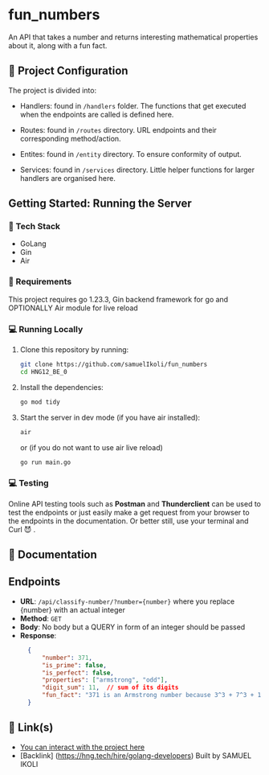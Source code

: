# fun_numbers
An API that takes a number and returns interesting mathematical properties about it, along with a fun fact.

## 📁 Project Configuration

The project is divided into:

- Handlers: found in `/handlers` folder. The functions that get executed when the endpoints are called is defined here.

- Routes: found in `/routes` directory. URL endpoints and their corresponding method/action.

- Entites: found in `/entity` directory. To ensure conformity of output.

- Services: found in `/services` directory. Little helper functions for larger handlers are organised here.

## Getting Started: Running the Server

### 🔧 Tech Stack

- GoLang
- Gin
- Air

### 📝 Requirements

This project requires go 1.23.3, Gin backend framework for go and OPTIONALLY Air module for live reload

### 💻 Running Locally

1. Clone this repository by running:
   ```bash
   git clone https://github.com/samuelIkoli/fun_numbers
   cd HNG12_BE_0
   ```
2. Install the dependencies:
   ```bash
   go mod tidy
   ```
3. Start the server in dev mode (if you have air installed):
   ```bash
   air
   ```
   or (if you do not want to use air live reload)
   ```bash
   go run main.go
   ```

### 💻 Testing

Online API testing tools such as **Postman** and **Thunderclient** can be used to test the endpoints or just easily make a get request from your browser to the endpoints in the documentation. Or better still, use your terminal and Curl 😈 .

## 📖 Documentation

## Endpoints


- **URL**: `/api/classify-number/?number={number}` where you replace {number} with an actual integer
- **Method**: `GET`
- **Body**: No body but a QUERY in form of an integer should be passed
- **Response**:
  ```json
    {
        "number": 371,
        "is_prime": false,
        "is_perfect": false,
        "properties": ["armstrong", "odd"],
        "digit_sum": 11,  // sum of its digits
        "fun_fact": "371 is an Armstrong number because 3^3 + 7^3 + 1^3 = 371" //gotten from the numbers API
    }
  ```



## 🔗 Link(s)

- [You can interact with the project here](https://fun-numbers.onrender.com/)
- [Backlink] (https://hng.tech/hire/golang-developers)
Built by SAMUEL IKOLI

